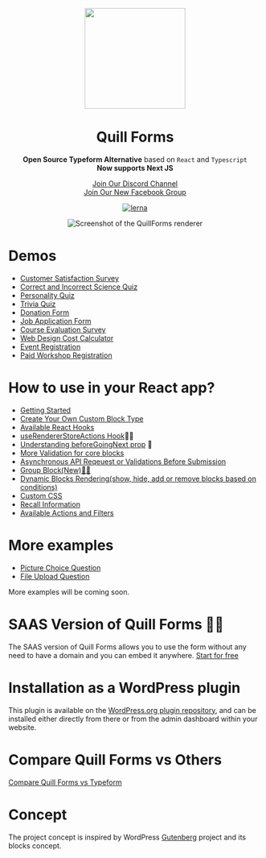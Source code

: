 <p align="center">
  <img style="width:200px" src="https://quillforms.com/wp-content/uploads/2021/10/cropped-quillforms-png-loog-1.png" />
</p>
<h1 align="center">Quill Forms</h1>
<div align="center">

**Open Source Typeform Alternative**  based on `React` and `Typescript` <br>
**Now supports Next JS**

[Join Our Discord Channel](https://discord.gg/a5PDrzu8dE)  <br>
[Join Our New Facebook Group](https://facebook.com/groups/quillforms/) 

[![lerna](https://img.shields.io/badge/maintained%20with-lerna-cc00ff.svg)](https://lerna.js.org)

![Screenshot of the QuillForms renderer](https://quillforms.com/wp-content/uploads/2021/10/frame_generic_light-3.png)
</div>

# Demos

- [Customer Satisfaction Survey](https://quillforms.com/forms/course-evaluation-survey) <br>
- [Correct and Incorrect Science Quiz](https://quillforms.com/forms/correct-and-incorrect-science-quiz/)  <br>
- [Personality Quiz](https://quillforms.com/forms/personality-quiz)  <br>
- [Trivia Quiz](https://quillforms.com/forms/trivia-quiz)  <br>
- [Donation Form](https://quillforms.com/forms/simple-donation-form)  <br>
- [Job Application Form](https://quillforms.com/forms/job-application-form)  <br>
- [Course Evaluation Survey](https://quillforms.com/forms/course-evaluation-survey)  <br>
- [Web Design Cost Calculator](https://quillforms.com/forms/web-design-cost-calculator)  <br>
- [Event Registration](https://quillforms.com/forms/event-registration)  <br>
- [Paid Workshop Registration](https://quillforms.com/forms/paid-workshop-registration)  <br>

# How to use in your React app?

- [Getting Started](/react-docs/get-started.md)
- [Create Your Own Custom Block Type](/react-docs/create-your-own-custom-block-type.md)
- [Available React Hooks](/react-docs/available-react-hooks.md)
- [useRendererStoreActions Hook](/react-docs/use-renderer-store-actions.md)🚀🚀
- [Understanding beforeGoingNext prop](/react-docs/beforeGoingNext.md) 🚀
- [More Validation for core blocks](/react-docs/core-blocks-validation.md)
- [Asynchronous API Reqeuest or Validations Before Submission](/react-docs/async-requests.md)
- [Group Block(New)🚀🚀](/react-docs/group-block.md)
- [Dynamic Blocks Rendering(show, hide, add or remove blocks based on conditions)](/react-docs/conditional-blocks-rendering.md)
- [Custom CSS](/react-docs/custom-css.md)
- [Recall Information](/react-docs/recall-information.md)
- [Available Actions and Filters](/react-docs/available-actions-and-filters.md)

# More examples
- [Picture Choice Question](https://codesandbox.io/s/quill-forms-picture-choice-question-gxlmqy)
- [File Upload Question](https://codesandbox.io/s/quill-forms-file-block-question-xr1onh)

More examples will be coming soon.

# SAAS Version of Quill Forms 🚀🚀
The SAAS version of Quill Forms allows you to use the form without any need to have a domain and you can embed it anywhere.
[Start for free](https://quillforms.app)

# Installation as a WordPress plugin
This plugin is available on the [WordPress.org plugin repository](https://wordpress.org/plugins/quillforms), and can be installed either directly from there or from the admin dashboard within your website.

# Compare Quill Forms vs Others
[Compare Quill Forms vs Typeform](https://quillforms.com/typeform-alternative)


# Concept
The project concept is inspired by WordPress [Gutenberg](https://github.com/WordPress/gutenberg) project and its blocks concept.
